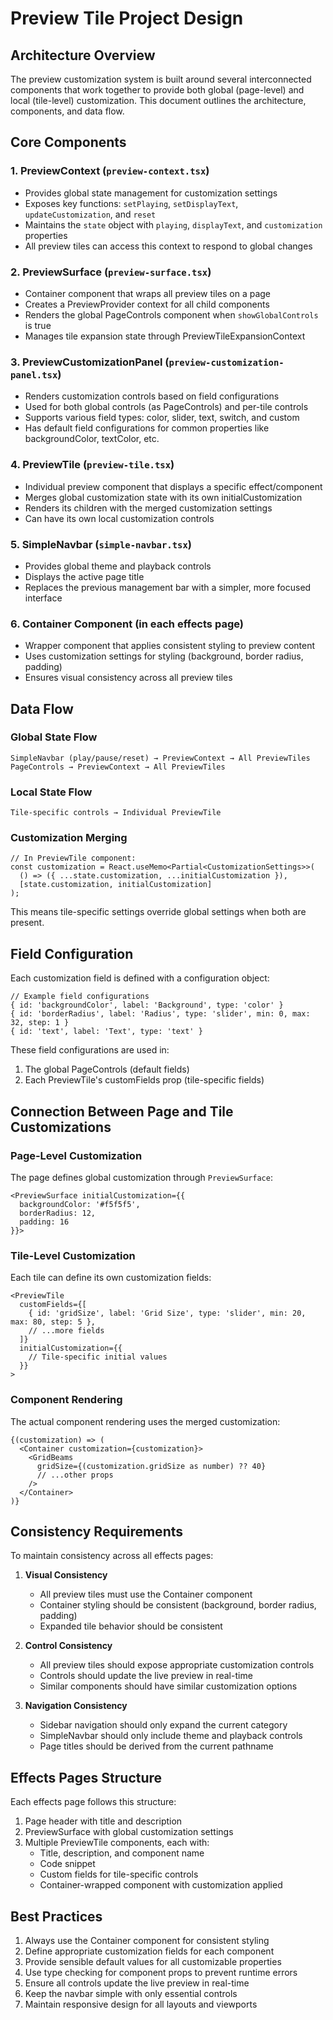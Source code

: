 # Preview Tile Project Design

## Architecture Overview

The preview customization system is built around several interconnected components that work together to provide both global (page-level) and local (tile-level) customization. This document outlines the architecture, components, and data flow.

## Core Components

### 1. PreviewContext (`preview-context.tsx`)
- Provides global state management for customization settings
- Exposes key functions: `setPlaying`, `setDisplayText`, `updateCustomization`, and `reset`
- Maintains the `state` object with `playing`, `displayText`, and `customization` properties
- All preview tiles can access this context to respond to global changes

### 2. PreviewSurface (`preview-surface.tsx`)
- Container component that wraps all preview tiles on a page
- Creates a PreviewProvider context for all child components
- Renders the global PageControls component when `showGlobalControls` is true
- Manages tile expansion state through PreviewTileExpansionContext

### 3. PreviewCustomizationPanel (`preview-customization-panel.tsx`)
- Renders customization controls based on field configurations
- Used for both global controls (as PageControls) and per-tile controls
- Supports various field types: color, slider, text, switch, and custom
- Has default field configurations for common properties like backgroundColor, textColor, etc.

### 4. PreviewTile (`preview-tile.tsx`)
- Individual preview component that displays a specific effect/component
- Merges global customization state with its own initialCustomization
- Renders its children with the merged customization settings
- Can have its own local customization controls

### 5. SimpleNavbar (`simple-navbar.tsx`)
- Provides global theme and playback controls
- Displays the active page title
- Replaces the previous management bar with a simpler, more focused interface

### 6. Container Component (in each effects page)
- Wrapper component that applies consistent styling to preview content
- Uses customization settings for styling (background, border radius, padding)
- Ensures visual consistency across all preview tiles

## Data Flow

### Global State Flow
```
SimpleNavbar (play/pause/reset) → PreviewContext → All PreviewTiles
PageControls → PreviewContext → All PreviewTiles
```

### Local State Flow
```
Tile-specific controls → Individual PreviewTile
```

### Customization Merging
```tsx
// In PreviewTile component:
const customization = React.useMemo<Partial<CustomizationSettings>>(
  () => ({ ...state.customization, ...initialCustomization }),
  [state.customization, initialCustomization]
);
```
This means tile-specific settings override global settings when both are present.

## Field Configuration

Each customization field is defined with a configuration object:

```tsx
// Example field configurations
{ id: 'backgroundColor', label: 'Background', type: 'color' }
{ id: 'borderRadius', label: 'Radius', type: 'slider', min: 0, max: 32, step: 1 }
{ id: 'text', label: 'Text', type: 'text' }
```

These field configurations are used in:
1. The global PageControls (default fields)
2. Each PreviewTile's customFields prop (tile-specific fields)

## Connection Between Page and Tile Customizations

### Page-Level Customization
The page defines global customization through `PreviewSurface`:
```tsx
<PreviewSurface initialCustomization={{
  backgroundColor: '#f5f5f5',
  borderRadius: 12,
  padding: 16
}}>
```

### Tile-Level Customization
Each tile can define its own customization fields:
```tsx
<PreviewTile
  customFields={[
    { id: 'gridSize', label: 'Grid Size', type: 'slider', min: 20, max: 80, step: 5 },
    // ...more fields
  ]}
  initialCustomization={{
    // Tile-specific initial values
  }}
>
```

### Component Rendering
The actual component rendering uses the merged customization:
```tsx
{(customization) => (
  <Container customization={customization}>
    <GridBeams
      gridSize={(customization.gridSize as number) ?? 40}
      // ...other props
    />
  </Container>
)}
```

## Consistency Requirements

To maintain consistency across all effects pages:

1. **Visual Consistency**
   - All preview tiles must use the Container component
   - Container styling should be consistent (background, border radius, padding)
   - Expanded tile behavior should be consistent

2. **Control Consistency**
   - All preview tiles should expose appropriate customization controls
   - Controls should update the live preview in real-time
   - Similar components should have similar customization options

3. **Navigation Consistency**
   - Sidebar navigation should only expand the current category
   - SimpleNavbar should only include theme and playback controls
   - Page titles should be derived from the current pathname

## Effects Pages Structure

Each effects page follows this structure:
1. Page header with title and description
2. PreviewSurface with global customization settings
3. Multiple PreviewTile components, each with:
   - Title, description, and component name
   - Code snippet
   - Custom fields for tile-specific controls
   - Container-wrapped component with customization applied

## Best Practices

1. Always use the Container component for consistent styling
2. Define appropriate customization fields for each component
3. Provide sensible default values for all customizable properties
4. Use type checking for component props to prevent runtime errors
5. Ensure all controls update the live preview in real-time
6. Keep the navbar simple with only essential controls
7. Maintain responsive design for all layouts and viewports